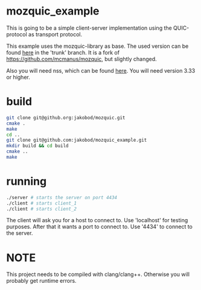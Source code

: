 # mozquic_example
This is going to be a simple client-server implementation using the QUIC-protocol as transport protocol. 

This example uses the mozquic-library as base. The used version can be found [here](https://github.com/jakobod/mozquic) in the 'trunk' branch.
It is a fork of https://github.com/mcmanus/mozquic, but slightly changed. 

Also you will need nss, which can be found [here](https://github.com/nss-dev/nss). You will need version 3.33 or higher.

# build
```sh
git clone git@github.org:jakobod/mozquic.git
cmake . 
make
cd ..
git clone git@github.com:jakobod/mozquic_example.git
mkdir build && cd build
cmake ..
make
```

# running
```sh
./server # starts the server on port 4434
./client # starts client_1
./client # starts client_2
```
The client will ask you for a host to connect to. Use 'localhost' for testing purposes.
After that it wants a port to connect to. Use '4434' to connect to the server.

# NOTE
This project needs to be compiled with clang/clang++. Otherwise you will probably get runtime errors.
